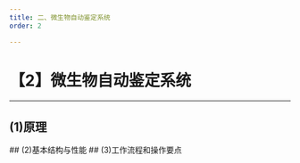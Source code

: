 ```yaml
---
title: 二、微生物自动鉴定系统
order: 2

---
```


# 【2】微生物自动鉴定系统

<kaodian :text="'微生物学检验记忆卡'" />

<!-- ###### 第三十七章 微生物自动化检测

> 微生物学检验 -->

<beitiW/>

---

## (1)原理

<son :text="'微生物学检验记忆卡'" text1="(1)原理" :textOption="[['掌握','专业知识','专业实践能力'],['掌握','专业知识','专业实践能力'],['掌握','专业知识','专业实践能力']]" />
## (2)基本结构与性能
<son :text="'微生物学检验记忆卡'" text1="(2)基本结构与性能" :textOption="[['熟悉','专业知识','专业实践能力'],['熟悉','专业知识','专业实践能力'],['熟悉','专业知识','专业实践能力']]" />
## (3)工作流程和操作要点
<son :text="'微生物学检验记忆卡'" text1="(3)工作流程和操作要点" :textOption="[['熟悉','专业知识','专业实践能力'],['熟悉','专业知识','专业实践能力'],['熟悉','专业知识','专业实践能力']]" />
